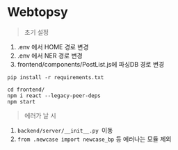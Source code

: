 # Webtopsy

> 초기 설정

1. .env 에서 HOME 경로 변경
2. .env 에서 NER 경로 변경
3. frontend/components/PostList.js에 파싱DB 경로 변경

```
pip install -r requirements.txt
```

```
cd frontend/
npm i react --legacy-peer-deps
npm start
```

> 에러가 날 시

1. `backend/server/__init__.py `이동
2. `from .newcase import newcase_bp` 등 에러나는 모듈 제외
